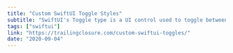 ```yaml
---
title: "Custom SwiftUI Toggle Styles"
subtitle: "SwiftUI's Toggle type is a UI control used to toggle between on and off states. We can customize the appearance of toggles by creating and applying styles that conform to the ToggleStyle protocol. In this short post, Jean-Marc Boullianne shows us how to create a custom toggle style, providing several examples of styles he has created."
tags: ["swiftui"]
link: "https://trailingclosure.com/custom-swiftui-toggles/"
date: "2020-09-04"
---
```


